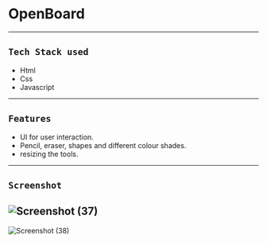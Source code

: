 # OpenBoard
---
## `Tech Stack used`
- Html
- Css
- Javascript
---
## `Features`
- UI for user interaction.
- Pencil, eraser, shapes and different colour shades.
- resizing the tools.
---
## `Screenshot`
![Screenshot (37)](https://user-images.githubusercontent.com/88803873/169599742-e652fe1e-a99d-45fd-90f1-4e39ffdd1459.png)
-
![Screenshot (38)](https://user-images.githubusercontent.com/88803873/169599799-68e24d8b-a5e8-469b-a4f6-ad97de22c501.png)
